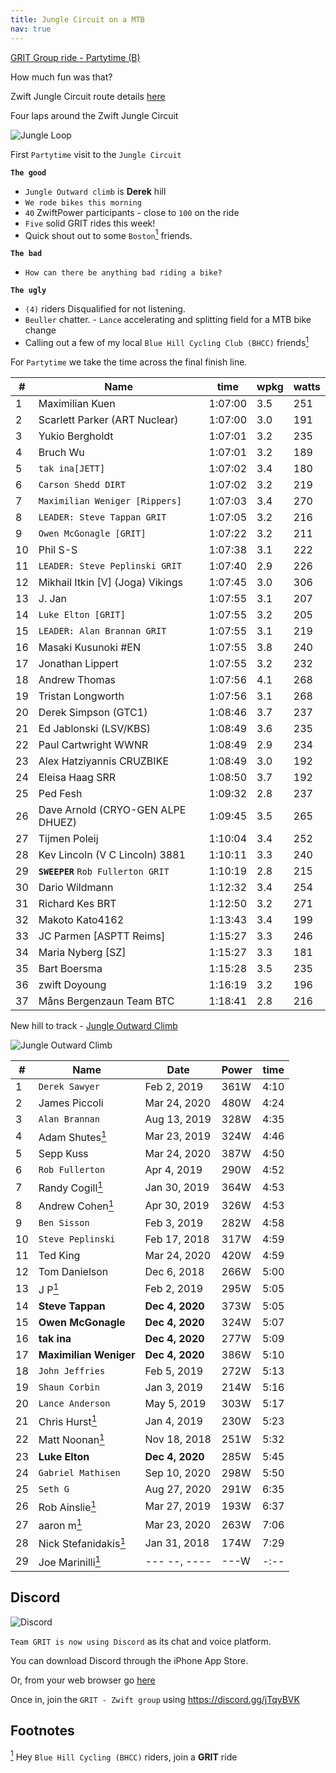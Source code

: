 ```yaml
---
title: Jungle Circuit on a MTB
nav: true
---
```


[GRIT Group ride - Partytime (B)](https://zwiftpower.com/events.php?zid=1297276)

How much fun was that?

Zwift Jungle Circuit route details [here](https://zwiftinsider.com/route/jungle-circuit)

Four laps around the Zwift Jungle Circuit

![Jungle Loop](images/Jungle_loop.png)

First `Partytime` visit to the `Jungle Circuit`

**`The good`**

- `Jungle Outward climb` is **Derek** hill
- `We rode bikes this morning`
- `40` ZwiftPower participants - close to `100` on the ride
- `Five` solid GRIT rides this week!
- Quick shout out to some `Boston`[<sup>1</sup>](#1) friends.

**`The bad`**

- `How can there be anything bad riding a bike?`

**`The ugly`**

- `(4)` riders Disqualified for not listening.
- `Beuller` chatter. - `Lance` accelerating and splitting field for a MTB bike change
- Calling out a few of my local `Blue Hill Cycling Club (BHCC)` friends[<sup>1</sup>](#1)

For `Partytime` we take the time across the final finish line.

|  # | Name                               |    time | wpkg | watts |
|----|------------------------------------|---------|------|-------|
|  1 | Maximilian Kuen                    | 1:07:00 |  3.5 |   251 |
|  2 | Scarlett Parker (ART Nuclear)      | 1:07:00 |  3.0 |   191 |
|  3 | Yukio Bergholdt                    | 1:07:01 |  3.2 |   235 |
|  4 | Bruch Wu                           | 1:07:01 |  3.2 |   189 |
|  5 | `tak ina[JETT]`                    | 1:07:02 |  3.4 |   180 |
|  6 | `Carson Shedd DIRT`                | 1:07:02 |  3.2 |   219 |
|  7 | `Maximilian Weniger [Rippers]`     | 1:07:03 |  3.4 |   270 |
|  8 | `LEADER: Steve Tappan GRIT`        | 1:07:05 |  3.2 |   216 |
|  9 | `Owen McGonagle [GRIT]`            | 1:07:22 |  3.2 |   211 |
| 10 | Phil S-S                           | 1:07:38 |  3.1 |   222 |
| 11 | `LEADER: Steve Peplinski GRIT`     | 1:07:40 |  2.9 |   226 |
| 12 | Mikhail Itkin [V] (Joga) Vikings   | 1:07:45 |  3.0 |   306 |
| 13 | J. Jan                             | 1:07:55 |  3.1 |   207 |
| 14 | `Luke Elton [GRIT]`                | 1:07:55 |  3.2 |   205 |
| 15 | `LEADER: Alan Brannan GRIT`        | 1:07:55 |  3.1 |   219 |
| 16 | Masaki Kusunoki #EN                | 1:07:55 |  3.8 |   240 |
| 17 | Jonathan Lippert                   | 1:07:55 |  3.2 |   232 |
| 18 | Andrew Thomas                      | 1:07:56 |  4.1 |   268 |
| 19 | Tristan Longworth                  | 1:07:56 |  3.1 |   268 |
| 20 | Derek Simpson (GTC1)               | 1:08:46 |  3.7 |   237 |
| 21 | Ed Jablonski (LSV/KBS)             | 1:08:49 |  3.6 |   235 |
| 22 | Paul Cartwright WWNR               | 1:08:49 |  2.9 |   234 |
| 23 | Alex Hatziyannis CRUZBIKE          | 1:08:49 |  3.0 |   192 |
| 24 | Eleisa Haag SRR                    | 1:08:50 |  3.7 |   192 |
| 25 | Ped Fesh                           | 1:09:32 |  2.8 |   237 |
| 26 | Dave Arnold (CRYO-GEN ALPE DHUEZ)  | 1:09:45 |  3.5 |   265 |
| 27 | Tijmen Poleij                      | 1:10:04 |  3.4 |   252 |
| 28 | Kev Lincoln (V C Lincoln) 3881     | 1:10:11 |  3.3 |   240 |
| 29 | **`SWEEPER`** `Rob Fullerton GRIT` | 1:10:19 |  2.8 |   215 |
| 30 | Dario Wildmann                     | 1:12:32 |  3.4 |   254 |
| 31 | Richard Kes BRT                    | 1:12:50 |  3.2 |   271 |
| 32 | Makoto Kato4162                    | 1:13:43 |  3.4 |   199 |
| 33 | JC Parmen [ASPTT Reims]            | 1:15:27 |  3.3 |   246 |
| 34 | Maria Nyberg [SZ]                  | 1:15:27 |  3.3 |   181 |
| 35 | Bart Boersma                       | 1:15:28 |  3.5 |   235 |
| 36 | zwift Doyoung                      | 1:16:19 |  3.2 |   196 |
| 37 | Måns Bergenzaun Team BTC           | 1:18:41 |  2.8 |   216 |

New hill to track - [Jungle Outward Climb](https://www.strava.com/segments/16356970?filter=overall)

![Jungle Outward Climb](images/Jungle_Outward_climb.png)


|  # | Name                                | Date             | Power | time |
|----|-------------------------------------|------------------|-------|------|
|  1 |  `Derek Sawyer `                    |   Feb 2, 2019    | 361W  | 4:10 |
|  2 | James Piccoli                       |   Mar 24, 2020   | 480W  | 4:24 |
|  3 |  `Alan Brannan `                    |   Aug 13, 2019   | 328W  | 4:35 |
|  4 | Adam Shutes[<sup>1</sup>](#1)       |   Mar 23, 2019   | 324W  | 4:46 |
|  5 | Sepp Kuss                           |   Mar 24, 2020   | 387W  | 4:50 |
|  6 |  `Rob Fullerton `                   |   Apr 4, 2019    | 290W  | 4:52 |
|  7 | Randy Cogill[<sup>1</sup>](#1)      |   Jan 30, 2019   | 364W  | 4:53 |
|  8 | Andrew Cohen[<sup>1</sup>](#1)      |   Apr 30, 2019   | 326W  | 4:53 |
|  9 |  `Ben Sisson `                      |   Feb 3, 2019    | 282W  | 4:58 |
| 10 |  `Steve Peplinski `                 |   Feb 17, 2018   | 317W  | 4:59 |
| 11 | Ted King                            |   Mar 24, 2020   | 420W  | 4:59 |
| 12 | Tom Danielson                       |   Dec 6, 2018    | 266W  | 5:00 |
| 13 | J P[<sup>1</sup>](#1)               |   Feb 2, 2019    | 295W  | 5:05 |
| 14 | **Steve Tappan**                    | **Dec 4, 2020**  | 373W  | 5:05 |
| 15 | **Owen McGonagle**                  | **Dec 4, 2020**  | 324W  | 5:07 |
| 16 | **tak ina**                         | **Dec 4, 2020**  | 277W  | 5:09 |
| 17 | **Maximilian Weniger**              | **Dec 4, 2020**  | 386W  | 5:10 |
| 18 |  `John Jeffries `                   |   Feb 5, 2019    | 272W  | 5:13 |
| 19 |  `Shaun Corbin `                    |   Jan 3, 2019    | 214W  | 5:16 |
| 20 |  `Lance Anderson `                  |   May 5, 2019    | 303W  | 5:17 |
| 21 | Chris Hurst[<sup>1</sup>](#1)       |   Jan 4, 2019    | 230W  | 5:23 |
| 22 | Matt Noonan[<sup>1</sup>](#1)       |   Nov 18, 2018   | 251W  | 5:32 |
| 23 | **Luke Elton**                      | **Dec 4, 2020**  | 285W  | 5:45 |
| 24 |  `Gabriel Mathisen `                |   Sep 10, 2020   | 298W  | 5:50 |
| 25 |  `Seth G `                          |   Aug 27, 2020   | 291W  | 6:35 |
| 26 | Rob Ainslie[<sup>1</sup>](#1)       |   Mar 27, 2019   | 193W  | 6:37 |
| 27 | aaron m[<sup>1</sup>](#1)           |   Mar 23, 2020   | 263W  | 7:06 |
| 28 | Nick Stefanidakis[<sup>1</sup>](#1) |   Jan 31, 2018   | 174W  | 7:29 |
| 29 | Joe Marinilli[<sup>1</sup>](#1)     |   --- --, ----   | ---W  | -:-- |

## **Discord**

![Discord](images/discord.png)

`Team GRIT is now using Discord` as its chat and voice platform.

You can download Discord through the iPhone App Store.

Or, from your web browser go [here](https://discord.com/login)

Once in, join the `GRIT - Zwift group` using <https://discord.gg/jTqyBVK>

## **Footnotes**

[<sup>1</sup>](#1) <a class="anchor" id="1"></a> Hey `Blue Hill Cycling (BHCC)` riders, join a **GRIT** ride
